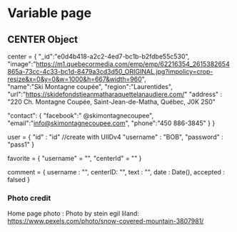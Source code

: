 # Variable page

## CENTER Object

center = {
  "_id":"e0d4b418-a2c2-4ed7-bc1b-b2fdbe55c530",
  "image":"https://m1.quebecormedia.com/emp/emp/62216354_2615382654865a-73cc-4c33-bc1d-8479a3cd3d50_ORIGINAL.jpg?impolicy=crop-resize&x=0&y=0&w=1000&h=667&width=960",  
  "name":"Ski Montagne coupée",
  "region":"Laurentides",
  "url":"https://skidefondstjeanmatharaquettelanaudiere.com/"
  "address" : "220 Ch. Montagne Coupée,
  Saint-Jean-de-Matha,
  Québec, J0K 2S0"
  
  "contact": { 
    "facebook":" @skimontagnecoupee",
    "email":"info@skimontagnecoupee.com",
    "phone":"450 886-3845"
    }
  }

user = {
    "id" : "id" //create with UIIDv4
    "username" : "BOB",
    "password" : "pass1"
  }

favorite = {
  "username" = "",
  "centerId" = ""
}

comment = {
  username : "",
  centerID: "",
  text : "",
  date : Date(),
  accepted : falsed 
  }

### Photo credit 
Home page photo : Photo by stein egil liland: https://www.pexels.com/photo/snow-covered-mountain-3807981/


  

